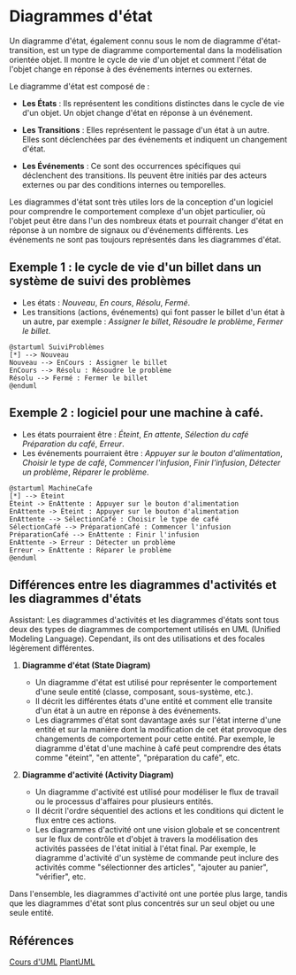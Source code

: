 # Diagrammes d'état

Un diagramme d'état, également connu sous le nom de diagramme d'état-transition, est un type de diagramme comportemental
dans la modélisation orientée objet. Il montre le cycle de vie d'un objet et comment l'état de l'objet change en réponse
à des événements internes ou externes.

Le diagramme d'état est composé de :

- **Les États** : Ils représentent les conditions distinctes dans le cycle de vie d'un objet. Un objet change d'état en
  réponse à un événement.

- **Les Transitions** : Elles représentent le passage d'un état à un autre. Elles sont déclenchées par des événements et
  indiquent un changement d'état.

- **Les Événements** : Ce sont des occurrences spécifiques qui déclenchent des transitions. Ils peuvent être initiés par
  des acteurs externes ou par des conditions internes ou temporelles.

Les diagrammes d'état sont très utiles lors de la conception d'un logiciel pour comprendre le comportement complexe d'un
objet particulier, où l'objet peut être dans l'un des nombreux états et pourrait changer d'état en réponse à un nombre
de signaux ou d'événements différents. Les événements ne sont pas toujours représentés dans les diagrammes d'état.

## Exemple 1 : le cycle de vie d'un billet dans un système de suivi des problèmes

- Les états : _Nouveau_, _En cours_, _Résolu_, _Fermé_.
- Les transitions (actions, événements) qui font passer le billet d'un état à un autre, par exemple : _Assigner le
  billet_, _Résoudre le problème_, _Fermer le billet_.

```plantuml
@startuml SuiviProblèmes
[*] --> Nouveau
Nouveau --> EnCours : Assigner le billet
EnCours --> Résolu : Résoudre le problème
Résolu --> Fermé : Fermer le billet
@enduml
```

## Exemple 2 : logiciel pour une machine à café.

- Les états pourraient être : _Éteint_, _En attente_, _Sélection du café_ _Préparation du café_, _Erreur_.
- Les événements pourraient être : _Appuyer sur le bouton d'alimentation_, _Choisir le type de café_, _Commencer
  l'infusion_, _Finir l'infusion_, _Détecter un problème_, _Réparer le problème_.

```plantuml
@startuml MachineCafe
[*] --> Éteint
Éteint -> EnAttente : Appuyer sur le bouton d'alimentation
EnAttente -> Éteint : Appuyer sur le bouton d'alimentation
EnAttente --> SélectionCafé : Choisir le type de café
SélectionCafé --> PréparationCafé : Commencer l'infusion
PréparationCafé --> EnAttente : Finir l'infusion
EnAttente -> Erreur : Détecter un problème
Erreur -> EnAttente : Réparer le problème
@enduml
```

## Différences entre les diagrammes d'activités et les diagrammes d'états

Assistant:
Les diagrammes d'activités et les diagrammes d'états sont tous deux des types de diagrammes de comportement utilisés en
UML (Unified Modeling Language). Cependant, ils ont des utilisations et des focales légèrement différentes.

1. **Diagramme d'état (State Diagram)**
    - Un diagramme d'état est utilisé pour représenter le comportement d'une seule entité (classe, composant,
      sous-système, etc.).
    - Il décrit les différentes états d'une entité et comment elle transite d'un état à un autre en réponse à des
      événements.
    - Les diagrammes d'état sont davantage axés sur l'état interne d'une entité et sur la manière dont la modification
      de cet état provoque des changements de comportement pour cette entité. Par exemple, le diagramme d'état d'une
      machine à café peut comprendre des états comme "éteint", "en attente", "préparation du café", etc.

2. **Diagramme d'activité (Activity Diagram)**
    - Un diagramme d'activité est utilisé pour modéliser le flux de travail ou le processus d'affaires pour plusieurs
      entités.
    - Il décrit l'ordre séquentiel des actions et les conditions qui dictent le flux entre ces actions.
    - Les diagrammes d'activité ont une vision globale et se concentrent sur le flux de contrôle et d'objet à travers la
      modélisation des activités passées de l'état initial à l'état final. Par exemple, le diagramme d'activité d'un
      système de commande peut inclure des activités comme "sélectionner des articles", "ajouter au panier", "vérifier",
      etc.

Dans l'ensemble, les diagrammes d'activité ont une portée plus large, tandis que les diagrammes d'état sont plus
concentrés sur un seul objet ou une seule entité.

## Références

[Cours d'UML](https://laurent-audibert.developpez.com/Cours-UML/?page=diagramme-etats-transitions)
[PlantUML](https://plantuml.com/en/state-diagram)